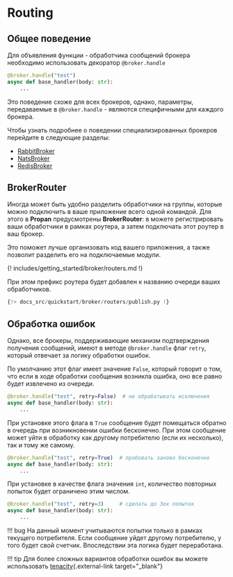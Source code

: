 # Routing

## Общее поведение

Для объявления функции - обработчика сообщений брокера необходимо использовать декоратор `@broker.handle`

```python
@broker.handle("test")
async def base_handler(body: str):
    ...
```

Это поведение схоже для всех брокеров, однако, параметры, передаваемые в `@broker.handle` - являются специфичными для каждого брокера.

Чтобы узнать подробнее о поведении специализированных брокеров перейдите в следующие разделы:

* [RabbitBroker](../../../rabbit/1_routing/#routing-rules)
* [NatsBroker](../../../nats/1_nats-index/#routing-rules)
* [RedisBroker](../../../redis/1_redis-index/#routing-rules)

## BrokerRouter

Иногда может быть удобно разделить обработчики на группы, которые можно подключить в ваше приложение всего одной командой.
Для этого в **Propan** предусмотрены **BrokerRouter**: в можете регистрировать ваши обработчики в рамках роутера, а затем подключать этот роутер в ваш брокер.

Это поможет лучше организовать код вашего приложения, а также позволит разделить его на подключаемые модули.

{! includes/getting_started/broker/routers.md !}

При этом префикс роутера будет добавлен к названию очереди ваших обработчиков.

```python hl_lines="3"
{!> docs_src/quickstart/broker/routers/publish.py !}
```

## Обработка ошибок

Однако, все брокеры, поддерживающие механизм подтверждения получения сообщений, имеют в методе `@broker.handle` флаг `retry`, который отвечает за логику обработки ошибок.

По умолчанию этот флаг имеет значение `False`, который говорит о том, что если в ходе обработки сообщения возникла ошибка, оно все равно будет извлечено из очереди.

```python
@broker.handle("test", retry=False)  # не обрабатывать исключения
async def base_handler(body: str):
    ...
```

При установке этого флага в `True` сообщение будет помещаться обратно в очередь при возникновении ошибки бесконечно. При этом сообщение может уйти в обработку как другому потребителю (если их несколько), так и тому же самому.

```python
@broker.handle("test", retry=True)  # пробовать заново бесконечно
async def base_handler(body: str):
    ...
```

При установке в качестве флага значения `int`, количество повторных попыток будет ограничено этим числом.
```python
@broker.handle("test", retry=3)     # сделать до 3ех попыток
async def base_handler(body: str):
    ...
```

!!! bug
    На данный момент учитываются попытки только в рамках текущего потребителя. Если сообщение уйдет другому потребителю, у того будет свой счетчик.
    Впоследствии эта логика будет переработана.

!!! tip
    Для более сложных вариантов обработки ошибок вы можете использовать [tenacity](https://tenacity.readthedocs.io/en/latest/){.external-link target="_blank"}
